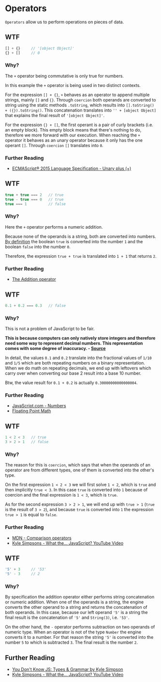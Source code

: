 # Operators
`Operators` allow us to perform operations on pieces of data.

## WTF
```js
[] + {}     // '[object Object]'
{} + []     // 0
```

### Why?
The `+` operator being commutative is only true for numbers.

In this example the `+` operator is being used in two distinct contexts.

For the expression `[] + {}`, `+` behaves as an operator to append multiple strings, mainly `[]` and `{}`. Through `coercion` both operands are converted to string using the static methods `.toString`, which results into `[].toString() + ({}).toString()`. This concatenation translates into `'' + [object Object]` that explains the final result of `'[object Object]'`.

For the expression `{} + []`, the first operant is a pair of curly brackets (i.e. an empty block). This empty block means that there's nothing to do, therefore we more forward with our execution. When reaching the `+` operator it behaves as an unary operator because it only has the one operant `[]`. Through `coercion` `[]` translates into `0`.

### Further Reading
* [ECMAScript® 2015 Language Specification - Unary plus (+)](https://developer.mozilla.org/en-US/docs/Web/JavaScript/Reference/Operators/Arithmetic_Operators#Unary_plus)

## WTF
```js
true + true === 2   // true
true - true === 0   // true
true === 1          // false
```

### Why?
Here the `+` operator performs a numeric addition.

Because none of the operands is a string, both are converted into numbers. [By definition](https://www.ecma-international.org/ecma-262/6.0/index.html#sec-tonumber) the boolean `true` is converted into the number `1` and the boolean `false` into the number `0`.

Therefore, the expression `true + true` is translated into `1 + 1` that returns `2`.

### Further Reading
* [The Addition operator](https://www.ecma-international.org/ecma-262/6.0/index.html#sec-applying-the-additive-operators-to-numbers)

## WTF
```js
0.1 + 0.2 === 0.3   // false
```

### Why?
This is not a problem of JavaScript to be fair.

**This is because computers can only natively store integers and therefore need some way to represent decimal numbers. This representation comes with some degree of inaccuracy. - [Source](http://0.30000000000000004.com/)**

In detail, the values `0.1` and `0.2` translate into the fractional values of `1/10` and `1/5` which are both repeating numbers on a binary representation. When we do math on repeating decimals, we end up with leftovers which carry over when converting our base 2 result into a base 10 number.

Btw, the value result for `0.1 + 0.2` is actually `0.30000000000000004`.

### Further Reading
* [JavaScript.com - Numbers](https://www.javascript.com/learn/javascript/numbers)
* [Floating Point Math](http://0.30000000000000004.com/)

## WTF
```js
1 < 2 < 3   // true
3 > 2 > 1   // false
```

### Why?
The reason for this is `coercion`, which says that when the operands of an operator are from different types, one of them is converted into the other's type.

On the first expression `1 < 2 < 3` we will first solve `1 < 2`, which is `true` and then implicitly `true < 3`. In this case `true` is converted into `1` because of coercion and the final expression is `1 < 3`, which is `true`.

As for the second expression `3 > 2 > 1`, we will end up with `true > 1` (`true` is the result of `3 > 2`), and because `true` is converted into `1` the expression `true > 1` is equal to `false`.

### Further Reading
* [MDN - Comparison operators](https://developer.mozilla.org/en-US/docs/Web/JavaScript/Reference/Operators/Comparison_Operators#Less_than_operator)
* [Kyle Simpsons - What the... JavaScript? YouTube Video](https://www.youtube.com/watch?v=2pL28CcEijU)

## WTF
```js
'5' + 3     // '53'
'5' - 3     // 2
```

### Why?
By specification the addition operator either performs string concatenation or numeric addition. When one of the operands is a string, the engine converts the other operand to a string and returns the concatenation of both operands. In this case, because our left operand `'5'` is a string the final result is the concatenation of `'5'` and `String(3)`, i.e. `'53'`.

On the other hand, the `-` operator performs subtraction on two operands of numeric type. When an operator is not of the type `Number` the engine converts it to a number. For that reason the string `'5'` is converted into the number `5` to which is subtracted `3`. The final result is the number `2`.

## Further Reading
* [You Don't Know JS: Types & Grammar by Kyle Simpson](https://www.safaribooksonline.com/library/view/you-dont-know/9781491905159/ch04.html)
* [Kyle Simpsons - What the... JavaScript? YouTube Video](https://www.youtube.com/watch?v=2pL28CcEijU)
